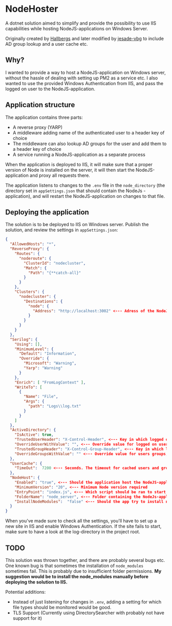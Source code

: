 # NodeHoster

A dotnet solution aimed to simplify and provide the possibility to use IIS capabilities while hosting NodeJS-applications on Windows Server.

Originally created by [Hallbergs](https://github.com/Hallbergs) and later modified by [jesade-vbg](https://github.com/jesade-vbg) to include AD group lookup and a user cache etc.

## Why?

I wanted to provide a way to host a NodeJS-application on Windows server, without the hassle of dealing with setting up PM2 as a service etc. I also wanted to use the provided Windows Authentication from IIS, and pass the logged on user to the NodeJS-application.

## Application structure

The application contains three parts:

- A reverse proxy (YARP)
- A middleware adding name of the authenticated user to a header key of choice
- The middleware can also lookup AD groups for the user and add them to a header key of choice
- A service running a NodeJS-application as a separate process

When the application is deployed to IIS, it will make sure that a proper version of Node is installed on the server, it will then start the NodeJS-application and proxy all requests there.

The application listens to changes to the `.env` file in the `node_directory` (the directory set in `appSettings.json` that should contain the NodeJs -application), and will restart the NodeJS-application on changes to that file.

## Deploying the application

The solution is to be deployed to IIS on Windows server. Publish the solution, and review the settings in `appSettings.json`:

```json
{
  "AllowedHosts": "*",
  "ReverseProxy": {
    "Routes": {
      "noderoute": {
        "ClusterId": "nodecluster",
        "Match": {
          "Path": "{**catch-all}"
        }
      }
    },
    "Clusters": {
      "nodecluster": {
        "Destinations": {
          "node": {
            "Address": "http://localhost:3002" <--- Adress of the NodeJS application
          }
        }
      }
    }
  },
  "Serilog": {
    "Using": [],
    "MinimumLevel": {
      "Default": "Information",
      "Override": {
        "Microsoft": "Warning",
        "Yarp": "Warning"
      }
    },
    "Enrich": [ "FromLogContext" ],
    "WriteTo": [
      {
        "Name": "File",
        "Args": {
          "path": "Logs\\log.txt"
        }
      }
    ]
  },
  "ActiveDirectory": {
    "IsActive": true,
    "TrustedUserHeader": "X-Control-Header", <--- Key in which logged on user is sent
    "OverrideUserWithValue": "", <--- Override value for logged on user
    "TrustedGroupHeader": "X-Control-Group-Header", <--- Key in which logged on users groups is sent
    "OverrideGroupsWithValue": "" <--- Override value for users groups, comma separated.
  },
  "UserCache": {
    "TimeOut":  7200 <--- Seconds. The timeout for cached users and groups. Timeout is per user. (7200s = 2 hours)
  },
  "NodeHost": {
    "Enabled": "true", <--- Should the application host the NodeJS-application?
    "MinimumVersion": "20", <--- Minimum Node version required
    "EntryPoint": "index.js", <--- Which script should be ran to start the app?
    "FolderName": "node_server", <--- Folder containing the NodeJs-application
    "InstallNodeModules":  "false" <--- Should the app try to install node_modules?
  }
}
```

When you've made sure to check all the settings, you'll have to set up a new site in IIS and enable Windows Authentication. If the site fails to start, make sure to have a look at the log-directory in the project root.

## TODO

This solution was thrown together, and there are probably several bugs etc. One known bug is that sometimes the installation of `node_modules` sometimes fail. This is probably due to insufficient folder permissions. **My suggestion would be to install the node_modules manually before deploying the solution to IIS.**

Potential additions:

- Instead of just listening for changes in `.env`, adding a setting for which file types should be monitored would be good.
- TLS Support (Currently using DirectorySearcher with probably not have support for it)
